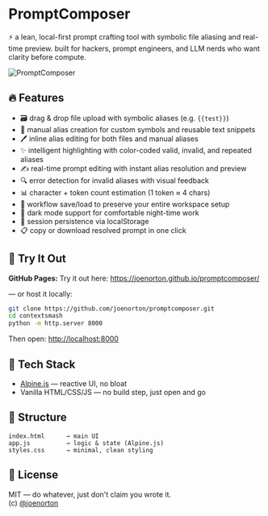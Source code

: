 # PromptComposer

⚡ a lean, local-first prompt crafting tool with symbolic file aliasing and real-time preview. built for hackers, prompt engineers, and LLM nerds who want clarity before compute.

![PromptComposer](https://github.com/joenorton/promptcomposer/og-preview.png?raw=true)

## 🔥 Features

- 🗃 drag & drop file upload with symbolic aliases (e.g. `{{test}}`)
- 🔣 manual alias creation for custom symbols and reusable text snippets
- 🖊️ inline alias editing for both files and manual aliases
- ✨ intelligent highlighting with color-coded valid, invalid, and repeated aliases
- ✍️ real-time prompt editing with instant alias resolution and preview
- 🔍 error detection for invalid aliases with visual feedback
- 📊 character + token count estimation (1 token ≈ 4 chars)
- 💾 workflow save/load to preserve your entire workspace setup
- 🌙 dark mode support for comfortable night-time work
- 🔄 session persistence via localStorage
- 📋 copy or download resolved prompt in one click

## 🧪 Try It Out

**GitHub Pages:** 
Try it out here:  https://joenorton.github.io/promptcomposer/

— or host it locally:

```bash
git clone https://github.com/joenorton/promptcomposer.git
cd contextsmash
python -m http.server 8000
```

Then open: [http://localhost:8000](http://localhost:8000)

## 🧠 Tech Stack

- [Alpine.js](https://alpinejs.dev/) — reactive UI, no bloat
- Vanilla HTML/CSS/JS — no build step, just open and go

## 📁 Structure

```
index.html      → main UI
app.js          → logic & state (Alpine.js)
styles.css      → minimal, clean styling
```

## 📜 License

MIT — do whatever, just don't claim you wrote it.  
(c) [@joenorton](https://twitter.com/joenorton)
